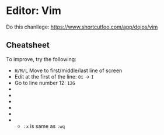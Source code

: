 # Editor: Vim

Do this chanllege: https://www.shortcutfoo.com/app/dojos/vim

## Cheatsheet

To improve, try the following:
- `H/M/L` Move to first/middle/last line of screen
- Edit at the first of the line: `0i` -> `I`
- Go to line number 12: `12G`
- 
- 
- 
- 
- 
- - `:x` is same as `:wq`
